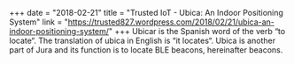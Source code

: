 +++
date = "2018-02-21"
title = "Trusted IoT - Ubica: An Indoor Positioning System"
link = "https://trusted827.wordpress.com/2018/02/21/ubica-an-indoor-positioning-system/"
+++
Ubicar is the Spanish word of the verb “to locate“. The translation of ubica in English is “it locates“. Ubica is another part of Jura and its function is to locate BLE beacons, hereinafter beacons.
